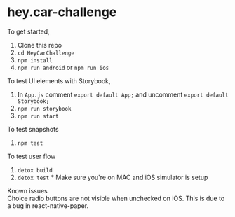 # hey.car-challenge

To get started,
1. Clone this repo
2. `cd HeyCarChallenge`
3. `npm install`
4. `npm run android` or `npm run ios`

To test UI elements with Storybook,
1. In `App.js` comment `export default App;` and uncomment `export default Storybook;`
2. `npm run storybook`
3. `npm run start`

To test snapshots
1. `npm test`

To test user flow
1. `detox build`
2. `detox test` * Make sure you're on MAC and iOS simulator is setup

Known issues\
Choice radio buttons are not visible when unchecked on iOS. This is due to a bug in react-native-paper.
